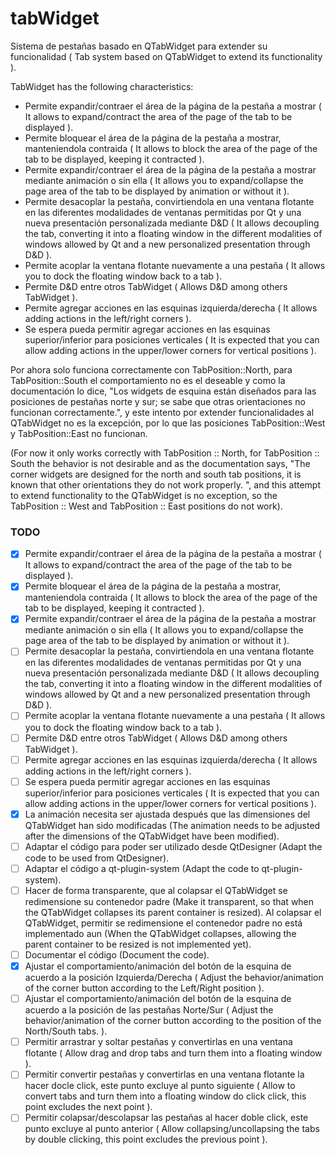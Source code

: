 # tabWidget
Sistema de pestañas basado en QTabWidget para extender su funcionalidad ( Tab system based on QTabWidget to extend its functionality ).

TabWidget has the following characteristics:

- Permite expandir/contraer el área de la página de la pestaña a mostrar ( It allows to expand/contract the area of the page of the tab to be displayed ).
- Permite bloquear el área de la página de la pestaña a mostrar, manteniendola contraida ( It allows to block the area of the page of the tab to be displayed, keeping it contracted ).
- Permite expandir/contraer el área de la página de la pestaña a mostrar mediante animación o sin ella ( It allows you to expand/collapse the page area of the tab to be displayed by animation or without it ).
- Permite desacoplar la pestaña, convirtiendola en una ventana flotante en las diferentes modalidades de ventanas permitidas por Qt y una nueva presentación personalizada mediante D&D ( It allows decoupling the tab, converting it into a floating window in the different modalities of windows allowed by Qt and a new personalized presentation through D&D ).
- Permite acoplar la ventana flotante nuevamente a una pestaña ( It allows you to dock the floating window back to a tab ).
- Permite D&D entre otros TabWidget ( Allows D&D among others TabWidget ).
- Permite agregar acciones en las esquinas izquierda/derecha ( It allows adding actions in the left/right corners ).
- Se espera pueda permitir agregar acciones en las esquinas superior/inferior para posiciones verticales ( It is expected that you can allow adding actions in the upper/lower corners for vertical positions ).

Por ahora solo funciona correctamente con TabPosition::North, para TabPosition::South el comportamiento no es el deseable y como la documentación lo dice, "Los widgets de esquina están diseñados para las posiciones de pestañas norte y sur; se sabe que otras orientaciones no funcionan correctamente.", y este intento por extender funcionalidades al QTabWidget no es la excepción, por lo que las posiciones TabPosition::West y TabPosition::East no funcionan.

(For now it only works correctly with TabPosition :: North, for TabPosition :: South the behavior is not desirable and as the documentation says, "The corner widgets are designed for the north and south tab positions, it is known that other orientations they do not work properly. ", and this attempt to extend functionality to the QTabWidget is no exception, so the TabPosition :: West and TabPosition :: East positions do not work).

### TODO


- [x] Permite expandir/contraer el área de la página de la pestaña a mostrar ( It allows to expand/contract the area of the page of the tab to be displayed ).
- [x] Permite bloquear el área de la página de la pestaña a mostrar, manteniendola contraida ( It allows to block the area of the page of the tab to be displayed, keeping it contracted ).
- [x] Permite expandir/contraer el área de la página de la pestaña a mostrar mediante animación o sin ella ( It allows you to expand/collapse the page area of the tab to be displayed by animation or without it ).
- [ ] Permite desacoplar la pestaña, convirtiendola en una ventana flotante en las diferentes modalidades de ventanas permitidas por Qt y una nueva presentación personalizada mediante D&D ( It allows decoupling the tab, converting it into a floating window in the different modalities of windows allowed by Qt and a new personalized presentation through D&D ).
- [ ] Permite acoplar la ventana flotante nuevamente a una pestaña ( It allows you to dock the floating window back to a tab ).
- [ ] Permite D&D entre otros TabWidget ( Allows D&D among others TabWidget ).
- [ ] Permite agregar acciones en las esquinas izquierda/derecha ( It allows adding actions in the left/right corners ).
- [ ] Se espera pueda permitir agregar acciones en las esquinas superior/inferior para posiciones verticales ( It is expected that you can allow adding actions in the upper/lower corners for vertical positions ).
- [x] La animación necesita ser ajustada después que las dimensiones del QTabWidget han sido modificadas (The animation needs to be adjusted after the dimensions of the QTabWidget have been modified).
- [ ] Adaptar el código para poder ser utilizado desde QtDesigner (Adapt the code to be used from QtDesigner).
- [ ] Adaptar el código a qt-plugin-system (Adapt the code to qt-plugin-system).
- [ ] Hacer de forma transparente, que al colapsar el QTabWidget se redimensione su contenedor padre (Make it transparent, so that when the QTabWidget collapses its parent container is resized). Al colapsar el QTabWidget, permitir se redimensione el contenedor padre no está implementado aun (When the QTabWidget collapses, allowing the parent container to be resized is not implemented yet).
- [ ] Documentar el código (Document the code).
- [x] Ajustar el comportamiento/animación del botón de la esquina de acuerdo a la posición Izquierda/Derecha ( Adjust the behavior/animation of the corner button according to the Left/Right position ).
- [ ] Ajustar el comportamiento/animación del botón de la esquina de acuerdo a la posición de las pestañas Norte/Sur ( Adjust the behavior/animation of the corner button according to the position of the North/South tabs. ).
- [ ] Permitir arrastrar y soltar pestañas y convertirlas en una ventana flotante ( Allow drag and drop tabs and turn them into a floating window ).
- [ ] Permitir convertir pestañas y convertirlas en una ventana flotante la hacer docle click, este punto excluye al punto siguiente ( Allow to convert tabs and turn them into a floating window do click click, this point excludes the next point ).
- [ ] Permitir colapsar/descolapsar las pestañas al hacer doble click, este punto excluye al punto anterior ( Allow collapsing/uncollapsing the tabs by double clicking, this point excludes the previous point ).
